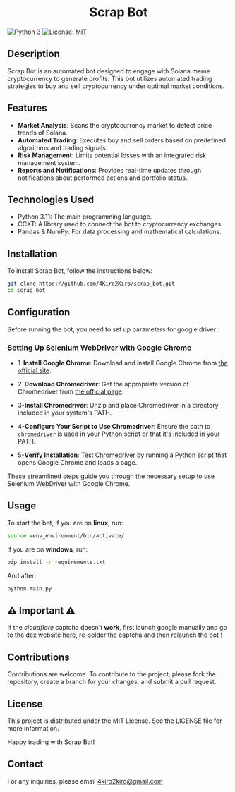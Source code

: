 <h1 align="center">Scrap Bot</h1>

![Python 3](https://img.shields.io/badge/python-3-blue.svg)
[![License: MIT](https://img.shields.io/badge/License-MIT-yellow.svg?style=flat-square)](https://opensource.org/licenses/MIT)

## Description
Scrap Bot is an automated bot designed to engage with Solana meme cryptocurrency to generate profits. This bot utilizes automated trading strategies to buy and sell cryptocurrency under optimal market conditions.

## Features
- **Market Analysis**: Scans the cryptocurrency market to detect price trends of Solana.
- **Automated Trading**: Executes buy and sell orders based on predefined algorithms and trading signals.
- **Risk Management**: Limits potential losses with an integrated risk management system.
- **Reports and Notifications**: Provides real-time updates through notifications about performed actions and portfolio status.

## Technologies Used
- Python 3.11: The main programming language.
- CCXT: A library used to connect the bot to cryptocurrency exchanges.
- Pandas & NumPy: For data processing and mathematical calculations.

## Installation
To install Scrap Bot, follow the instructions below:

```bash
git clone https://github.com/4Kiro2Kiro/scrap_bot.git
cd scrap_bot
```

## Configuration

Before running the bot, you need to set up parameters for google driver :

### Setting Up Selenium WebDriver with Google Chrome

- 1-**Install Google Chrome**:
   Download and install Google Chrome from [the official site](https://www.google.com/chrome/).

- 2-**Download Chromedriver**:
   Get the appropriate version of Chromedriver from [the official page](https://sites.google.com/chromium.org/driver/).

- 3-**Install Chromedriver**:
   Unzip and place Chromedriver in a directory included in your system's PATH.

- 4-**Configure Your Script to Use Chromedriver**:
   Ensure the path to `chromedriver` is used in your Python script or that it's included in your PATH.

- 5-**Verify Installation**:
   Test Chromedriver by running a Python script that opens Google Chrome and loads a page.

These streamlined steps guide you through the necessary setup to use Selenium WebDriver with Google Chrome.

## Usage

To start the bot, if you are on **linux**, run:

```bash
source venv_environment/bin/activate/
```

If you are on **windows**, run:

```bash
pip install -r requirements.txt
```

And after:

```bash
python main.py
```

## ⚠️ Important ⚠️

If the *cloudflare* captcha doesn't **work**, first launch google manually and go to the dex website [here](https://dexscreener.com/new-pairs), re-solder the captcha and then relaunch the bot !

## Contributions

Contributions are welcome. To contribute to the project, please fork the repository, create a branch for your changes, and submit a pull request.

## License

This project is distributed under the MIT License. See the LICENSE file for more information.

Happy trading with Scrap Bot!

## Contact

For any inquiries, please email 4kiro2kiro@gmail.com
